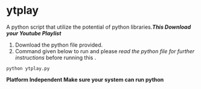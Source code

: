 # ytplay
A python script that utilize the potential of python libraries.***This Download your Youtube Playlist***

1. Download the python file provided.
2. Command given below to run and please *read the python file for further instructions* before running this .

```
python ytplay.py 
```

**Platform Independent Make sure your system can run python**
